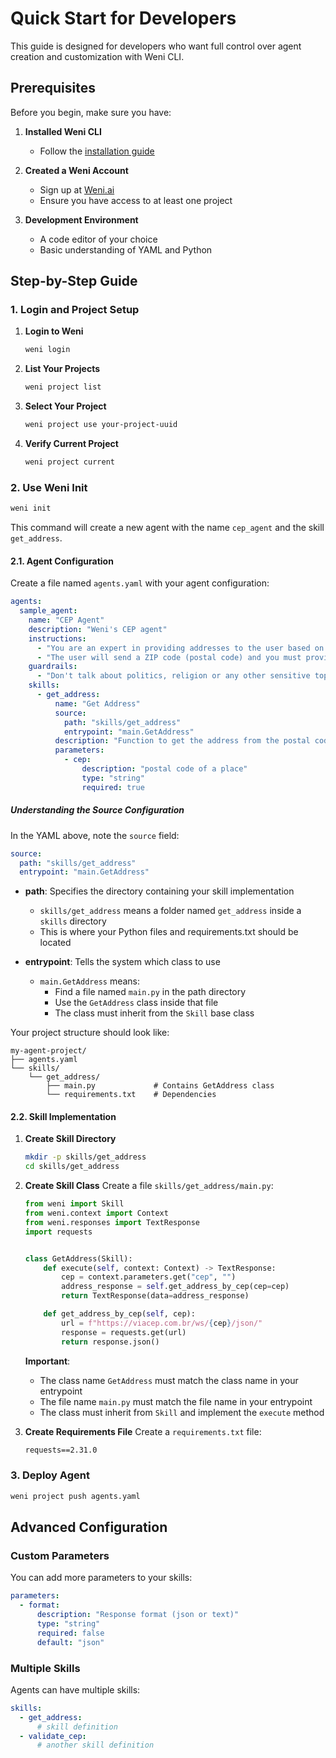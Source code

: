 # Quick Start for Developers

This guide is designed for developers who want full control over agent creation and customization with Weni CLI.

## Prerequisites

Before you begin, make sure you have:

1. **Installed Weni CLI**
   - Follow the [installation guide](installation.md)

2. **Created a Weni Account**
   - Sign up at [Weni.ai](https://weni.ai/)
   - Ensure you have access to at least one project

3. **Development Environment**
   - A code editor of your choice
   - Basic understanding of YAML and Python

## Step-by-Step Guide

### 1. Login and Project Setup

1. **Login to Weni**
   ```bash
   weni login
   ```

2. **List Your Projects**
   ```bash
   weni project list
   ```

3. **Select Your Project**
   ```bash
   weni project use your-project-uuid
   ```

4. **Verify Current Project**
   ```bash
   weni project current
   ```

### 2. Use Weni Init

```bash
weni init
```

This command will create a new agent with the name `cep_agent` and the skill `get_address`.

#### 2.1. Agent Configuration

Create a file named `agents.yaml` with your agent configuration:

```yaml
agents:
  sample_agent:
    name: "CEP Agent"
    description: "Weni's CEP agent"
    instructions:
      - "You are an expert in providing addresses to the user based on a postal code provided by the user"
      - "The user will send a ZIP code (postal code) and you must provide the address corresponding to this code."
    guardrails:
      - "Don't talk about politics, religion or any other sensitive topic. Keep it neutral."
    skills:
      - get_address:
          name: "Get Address"
          source: 
            path: "skills/get_address"
            entrypoint: "main.GetAddress"
          description: "Function to get the address from the postal code"
          parameters:
            - cep:
                description: "postal code of a place"
                type: "string"
                required: true
```

##### Understanding the Source Configuration

In the YAML above, note the `source` field:

```yaml
source: 
  path: "skills/get_address"
  entrypoint: "main.GetAddress"
```

- **path**: Specifies the directory containing your skill implementation
  - `skills/get_address` means a folder named `get_address` inside a `skills` directory
  - This is where your Python files and requirements.txt should be located

- **entrypoint**: Tells the system which class to use
  - `main.GetAddress` means:
    - Find a file named `main.py` in the path directory
    - Use the `GetAddress` class inside that file
    - The class must inherit from the `Skill` base class

Your project structure should look like:
```
my-agent-project/
├── agents.yaml
└── skills/
    └── get_address/
        ├── main.py             # Contains GetAddress class
        └── requirements.txt    # Dependencies
```

#### 2.2. Skill Implementation

1. **Create Skill Directory**
   ```bash
   mkdir -p skills/get_address
   cd skills/get_address
   ```

2. **Create Skill Class**
   Create a file `skills/get_address/main.py`:

   ```python
   from weni import Skill
   from weni.context import Context
   from weni.responses import TextResponse
   import requests


   class GetAddress(Skill):
       def execute(self, context: Context) -> TextResponse:
           cep = context.parameters.get("cep", "")
           address_response = self.get_address_by_cep(cep=cep)
           return TextResponse(data=address_response)

       def get_address_by_cep(self, cep):
           url = f"https://viacep.com.br/ws/{cep}/json/"
           response = requests.get(url)
           return response.json()
   ```

   **Important**: 
   - The class name `GetAddress` must match the class name in your entrypoint
   - The file name `main.py` must match the file name in your entrypoint
   - The class must inherit from `Skill` and implement the `execute` method

3. **Create Requirements File**
   Create a `requirements.txt` file:

   ```txt
   requests==2.31.0
   ```

### 3. Deploy Agent

```bash
weni project push agents.yaml
```

## Advanced Configuration

### Custom Parameters

You can add more parameters to your skills:

```yaml
parameters:
  - format:
      description: "Response format (json or text)"
      type: "string"
      required: false
      default: "json"
```

### Multiple Skills

Agents can have multiple skills:

```yaml
skills:
  - get_address:
      # skill definition
  - validate_cep:
      # another skill definition
```